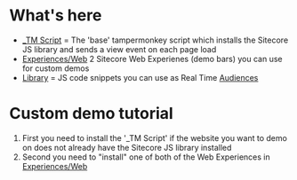 # What's here

 - [_TM Script](https://github.com/rjzflynnbx/Sitecore-CDP-Scripts/tree/master/_TM%20Script "_TM Script") = The 'base' tampermonkey script which installs the Sitecore JS library and sends a view event on each page load
 -  [Experiences/Web](https://github.com/rjzflynnbx/Sitecore-CDP-Scripts/tree/master/Experiences/Web "This path skips through empty directories") 2 Sitecore Web Experienes (demo bars) you can use for custom demos 
- [Library](https://github.com/rjzflynnbx/Sitecore-CDP-Scripts/tree/master/Library "Library") = JS code snippets you can use as Real Time  [Audiences](https://doc.sitecore.com/cdp/#?cludoquery=realtime%20audience&cludopage=1&cludorefurl=https://doc.sitecore.com/cdp/&cludorefpt=Sitecore%20Documentation%20-%20Personalize%20&%20CDP&cludorefact=real%20time%20audience%20&cludorefaci=1&cludoinputtype=standard)

# Custom demo tutorial

 1. First you need to install the '_TM Script' if the website you want
    to demo on does not already have the Sitecore JS library installed
 2. Second you need to "install" one of both of the Web Experiences in
        [Experiences/Web](https://github.com/rjzflynnbx/Sitecore-CDP-Scripts/tree/master/Experiences/Web
        "This path skips through empty directories")
